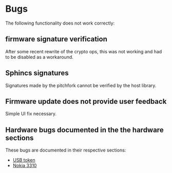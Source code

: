 # Bugs

The following functionality does not work correctly:

## firmware signature verification

After some recent rewrite of the crypto ops, this was not working and had to be disabled as a workaround.

## Sphincs signatures

Signatures made by the pitchfork cannot be verified by the host library.

## Firmware update does not provide user feedback

Simple UI fix necessary.

## Hardware bugs documented in the the hardware sections

These bugs are documented in their respective sections:

- [USB token](usb_token/#bugs-in-the-latest-revision)
- [Nokia 3310](nokia/#bugs-in-the-latest-revision)
